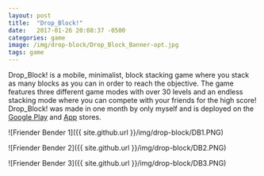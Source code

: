 ```yaml
---
layout: post
title:  "Drop_Block!"
date:   2017-01-26 20:08:37 -0500
categories: game
image: /img/drop-block/Drop_Block_Banner-opt.jpg
tags: game
---
```

Drop_Block! is a mobile, minimalist, block stacking game where you stack as many blocks as you can in order to reach the objective. The game features three different game modes with over 30 levels and an endless stacking mode where you can compete with your friends for the high score! Drop_Block! was made in one month by only myself and is deployed on the [Google Play](https://play.google.com/store/apps/details?id=com.Connor_Botts.Drop_Block) and [App](https://itunes.apple.com/us/app/drop-block!/id1149103878?mt=8) stores.

![Friender Bender 1]({{ site.github.url }}/img/drop-block/DB1.PNG)

![Friender Bender 2]({{ site.github.url }}/img/drop-block/DB2.PNG)

![Friender Bender 3]({{ site.github.url }}/img/drop-block/DB3.PNG)
